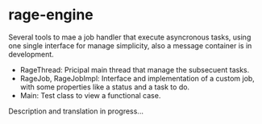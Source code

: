 rage-engine
===========

Several tools to mae a job handler that execute asyncronous tasks, using one single interface for manage simplicity, also a message container is in development.

* RageThread: Pricipal main thread that manage the subsecuent tasks.
* RageJob, RageJobImpl: Interface and implementation of a custom job, with some properties like a status and a task to do.
* Main: Test class to view a functional case.

Description and translation in progress...
